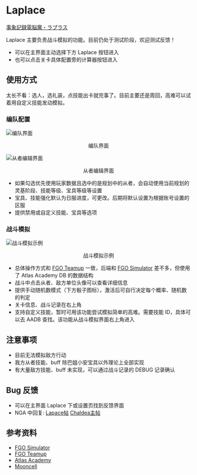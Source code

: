 # Laplace

<a href="#">事象記録電脳魔・ラプラス</a>

Laplace 主要负责战斗模拟的功能。目前仍处于测试阶段，欢迎测试反馈！

- 可以在主界面主动选择下方 Laplace 按钮进入
- 也可以点击关卡具体配置旁的计算器按钮进入

## 使用方式

太长不看：选人，选礼装，点技能出卡就完事了。目前主要还是周回，高难可以试着用自定义技能发动模拟。

### 编队配置

![编队界面](https://data-cn.chaldea.center/image/simulation_preview.jpg)

<figcaption style="text-align:center">编队界面</figcaption>

![从者编辑界面](https://data-cn.chaldea.center/image/svt_options.jpg)

<figcaption style="text-align:center">从者编辑界面</figcaption>

- 如果勾选优先使用玩家数据且选中的是规划中的从者，会自动使用当前规划的灵基阶段、技能等级、宝具等级等设置
- 宝具、技能强化默认为日服进度，可更改。后期将默认设置为根据账号设置的区服
- 提供禁用或自定义技能、宝具等选项

### 战斗模拟

![战斗模拟示例](https://data-cn.chaldea.center/image/battle_simulation.jpg)

<figcaption style="text-align:center">战斗模拟示例</figcaption>

- 总体操作方式和 [FGO Teamup](https://www.fgo-teamup.com) 一致，后端和 [FGO Simulator](https://github.com/SharpnelXu/FGOSimulator) 差不多，但使用了 Atlas Academy DB 的数据结构
- 战斗中点击从者、敌方单位头像可以查看详细信息
- 提供手动随机数模式（下方骰子图标），激活后可自行决定每个概率、随机数的判定
- 关卡信息、战斗记录在右上角
- 支持自定义技能，暂时可用该功能尝试模拟简单的高难。需要技能 ID，具体可以去 AADB 查找。该功能从战斗模拟界面右上角进入

## 注意事项

- 目前无法模拟敌方行动
- 我方从者技能、buff 除巴姐小安宝具以外理论上全部实现
- 有大量敌方技能、buff 未实现，可以通过战斗记录的 DEBUG 记录确认

## Bug 反馈

- 可以在主界面 Laplace 下或设置页找到反馈界面
- NGA 中回复: [Lapace帖](https://nga.178.com/read.php?tid=35805016) [Chaldea主帖](https://nga.178.com/read.php?tid=24926789)

## 参考资料

- [FGO Simulator](https://github.com/SharpnelXu/FGOSimulator)
- [FGO Teamup](https://www.fgo-teamup.com)
- [Atlas Academy](url=https://atlasacademy.github.io/fgo-docs/)
- [Mooncell](url=https://fgo.wiki/w/%E6%B8%B8%E6%88%8F%E6%95%B0%E6%8D%AE%E5%9F%BA%E7%A1%80)
